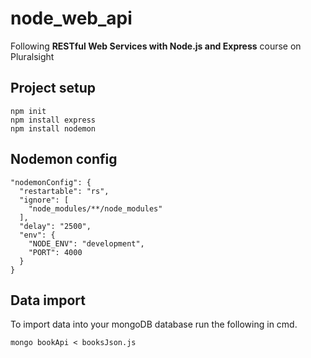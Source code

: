 # node_web_api

Following **RESTful Web Services with Node.js and Express** course on Pluralsight

## Project setup

```
npm init
npm install express
npm install nodemon
```

## Nodemon config

```
"nodemonConfig": {
  "restartable": "rs",
  "ignore": [
    "node_modules/**/node_modules"
  ],
  "delay": "2500",
  "env": {
    "NODE_ENV": "development",
    "PORT": 4000
  }
}
```

## Data import

To import data into your mongoDB database run the following in cmd.

```
mongo bookApi < booksJson.js
```
